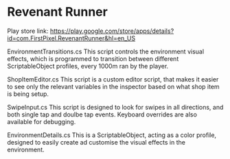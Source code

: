 # Revenant Runner
Play store link: https://play.google.com/store/apps/details?id=com.FirstPixel.RevenantRunner&hl=en_US

EnvironmentTransitions.cs
This script controls the environment visual effects, which is programmed to transition between different ScriptableObject profiles, every 1000m ran by the player.

ShopItemEditor.cs
This script is a custom editor script, that makes it easier to see only the relevant variables in the inspector based on what shop item is being setup.

SwipeInput.cs
This script is designed to look for swipes in all directions, and both single tap and doulbe tap events. Keyboard overrides are also available for debugging.

EnvironmentDetails.cs
This is a ScriptableObject, acting as a color profile, designed to easily create ad customise the visual effects in the environment.
